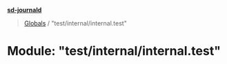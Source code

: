 **[sd-journald](../README.md)**

> [Globals](../globals.md) / "test/internal/internal.test"

# Module: "test/internal/internal.test"
